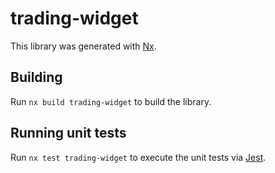 # trading-widget

This library was generated with [Nx](https://nx.dev).

## Building

Run `nx build trading-widget` to build the library.

## Running unit tests

Run `nx test trading-widget` to execute the unit tests via [Jest](https://jestjs.io).
